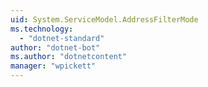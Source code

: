 ```yaml
---
uid: System.ServiceModel.AddressFilterMode
ms.technology: 
  - "dotnet-standard"
author: "dotnet-bot"
ms.author: "dotnetcontent"
manager: "wpickett"
---
```


